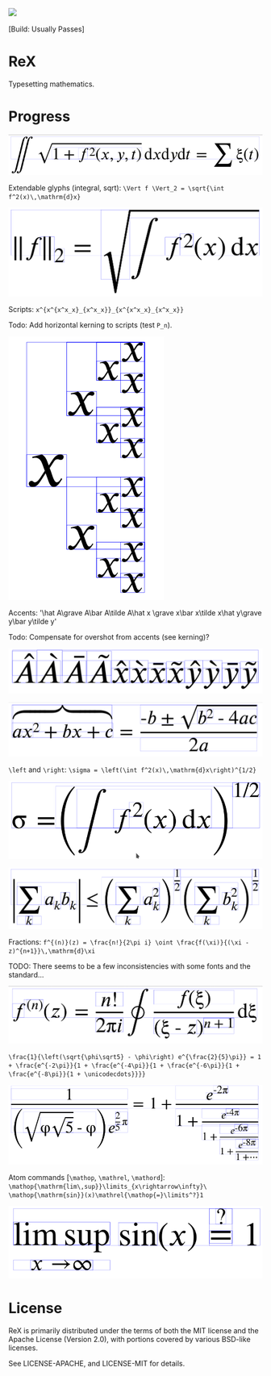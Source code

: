 [![](https://tokei.rs/b1/github/cbreeden/rex)](https://github.com/cbreeden/rex)

[Build: Usually Passes]

# ReX
Typesetting mathematics.

# Progress

![Integral equation](samples/integral.png)

Extendable glyphs (integral, sqrt): `\Vert f \Vert_2 = \sqrt{\int f^2(x)\,\mathrm{d}x}`

![l2 norm](samples/norm.png)

Scripts: `x^{x^{x^x_x}_{x^x_x}}_{x^{x^x_x}_{x^x_x}}`

Todo: Add horizontal kerning to scripts (test `P_n`).

![scripts](samples/scripts.png)

Accents: '\hat A\grave A\bar A\tilde A\hat x \grave x\bar x\tilde x\hat y\grave y\bar y\tilde y'

Todo: Compensate for overshot from accents (see kerning)?

![accents](samples/accents.png)

![quadratic equation](samples/quadratic_accent.png)

`\left` and `\right`: `\sigma = \left(\int f^2(x)\,\mathrm{d}x\right)^{1/2}`

![leftright](samples/leftright.png)

![holder](samples/holder.png)

Fractions: `f^{(n)}(z) = \frac{n!}{2\pi i} \oint \frac{f(\xi)}{(\xi - z)^{n+1}}\,\mathrm{d}\xi`

TODO: There seems to be a few inconsistencies with some fonts and the standard...

![cauchy](samples/cauchy.png)

`\frac{1}{\left(\sqrt{\phi\sqrt5} - \phi\right) e^{\frac{2}{5}\pi}} = 1 + \frac{e^{-2\pi}}{1 + \frac{e^{-4\pi}}{1 + \frac{e^{-6\pi}}{1 + \frac{e^{-8\pi}}{1 + \unicodecdots}}}}`

![nested fractions](samples/nested_fractions.png)

Atom commands [`\mathop`, `\mathrel`, `\mathord`]: `\mathop{\mathrm{lim\,sup}}\limits_{x\rightarrow\infty}\ \mathop{\mathrm{sin}}(x)\mathrel{\mathop{=}\limits^?}1`

![atom commands](samples/atoms.png)


# License

ReX is primarily distributed under the terms of both the MIT license and
the Apache License (Version 2.0), with portions covered by various BSD-like
licenses.

See LICENSE-APACHE, and LICENSE-MIT for details.
